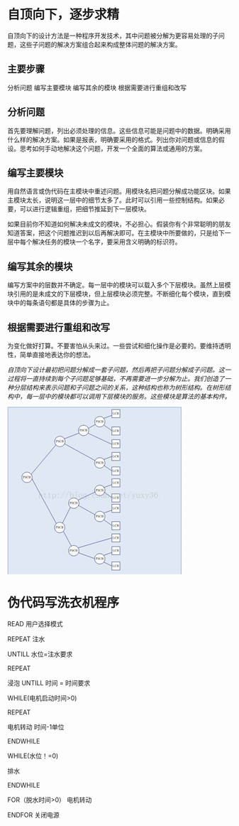 # 自顶向下，逐步求精
自顶向下的设计方法是一种程序开发技术，其中问题被分解为更容易处理的子问题，这些子问题的解决方案组合起来构成整体问题的解决方案。
## 主要步骤
分析问题 
编写主要模块 
编写其余的模块 
根据需要进行重组和改写 
## 分析问题
首先要理解问题，列出必须处理的信息。这些信息可能是问题中的数据。明确采用什么样的解决方案。如果是报表，明确要采用的格式。列出你对问题或信息的假设。思考如何手动地解决这个问题，开发一个全面的算法或通用的方案。
## 编写主要模块
用自然语言或伪代码在主模块中重述问题。用模块名把问题分解成功能区块。如果主模块太长，说明这一层中的细节太多了。此时可以引用一些控制结构。如果必要，可以进行逻辑重组，把细节推延到下一层模块。

如果目前你不知道如何解决未成文的模块，不必担心。假装你有个非常聪明的朋友知道答案，把这个问题推迟到以后再解决即可。在主模块中所要做的，只是给下一层中每个解决任务的模块一个名字，要采用含义明确的标识符。
## 编写其余的模块
编写方案中的层数并不确定。每一层中的模块可以载入多个下层模块。虽然上层模块引用的是未成文的下层模块，但上层模块必须完整。不断细化每个模块，直到模块中的每条语句都是具体的步骤为止。
## 根据需要进行重组和改写
为变化做好打算。不要害怕从头来过。一些尝试和细化操作是必要的。要维持透明性，简单直接地表达你的想法。

*自顶向下设计最初把问题分解成一套子问题，然后再把子问题分解成子问题。这一过程将一直持续到每个子问题足够基础，不再需要进一步分解为止。我们创造了一种分层结构来表示问题和子问题之间的关系，这种结构也称为树形结构。在树形结构中，每一层中的模块都可以调用下层模块的服务。这些模块是算法的基本构件。*

![](lab08.jpg)


# 伪代码写洗衣机程序
READ 用户选择模式

REPEAT 
注水

UNTILL 水位=注水要求

REPEAT 

浸泡
UNTILL 时间 = 时间要求

WHILE(电机启动时间>0)

REPEAT 

电机转动
时间-1单位

ENDWHILE

WHILE(水位！=0)

排水

ENDWHILE

FOR（脱水时间>0） 
电机转动

ENDFOR
关闭电源

